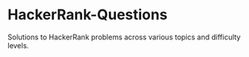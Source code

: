 # HackerRank-Questions
Solutions to HackerRank problems across various topics and difficulty levels.

